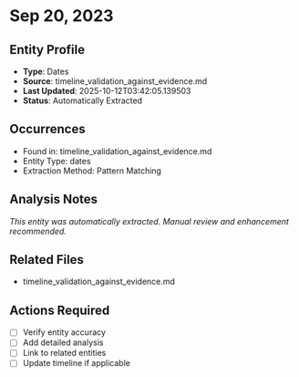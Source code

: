 # Sep 20, 2023

## Entity Profile
- **Type**: Dates
- **Source**: timeline_validation_against_evidence.md
- **Last Updated**: 2025-10-12T03:42:05.139503
- **Status**: Automatically Extracted

## Occurrences
- Found in: timeline_validation_against_evidence.md
- Entity Type: dates
- Extraction Method: Pattern Matching

## Analysis Notes
*This entity was automatically extracted. Manual review and enhancement recommended.*

## Related Files
- timeline_validation_against_evidence.md

## Actions Required
- [ ] Verify entity accuracy
- [ ] Add detailed analysis
- [ ] Link to related entities
- [ ] Update timeline if applicable
